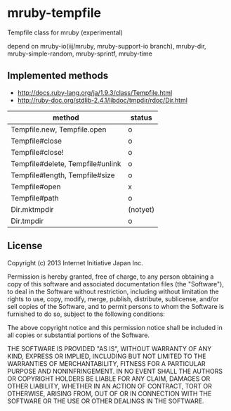 mruby-tempfile
==============

Tempfile class for mruby (experimental)

depend on mruby-io(iij/mruby, mruby-support-io branch), mruby-dir, mruby-simple-random, mruby-sprintf, mruby-time

## Implemented methods

 - http://docs.ruby-lang.org/ja/1.9.3/class/Tempfile.html
 - http://ruby-doc.org/stdlib-2.4.1/libdoc/tmpdir/rdoc/Dir.html

| method                           | status   |
| -------------------------------- | ---------|
| Tempfile.new, Tempfile.open      | o        |
| Tempfile#close                   | o        |
| Tempfile#close!                  | o        |
| Tempfile#delete, Tempfile#unlink | o        |
| Tempfile#length, Tempfile#size   | o        |
| Tempfile#open                    | x        |
| Tempfile#path                    | o        |
| Dir.mktmpdir                     | (notyet) |
| Dir.tmpdir                       | o        |


## License

Copyright (c) 2013 Internet Initiative Japan Inc.

Permission is hereby granted, free of charge, to any person obtaining a 
copy of this software and associated documentation files (the "Software"), 
to deal in the Software without restriction, including without limitation 
the rights to use, copy, modify, merge, publish, distribute, sublicense, 
and/or sell copies of the Software, and to permit persons to whom the 
Software is furnished to do so, subject to the following conditions:

The above copyright notice and this permission notice shall be included in 
all copies or substantial portions of the Software.

THE SOFTWARE IS PROVIDED "AS IS", WITHOUT WARRANTY OF ANY KIND, EXPRESS OR 
IMPLIED, INCLUDING BUT NOT LIMITED TO THE WARRANTIES OF MERCHANTABILITY, 
FITNESS FOR A PARTICULAR PURPOSE AND NONINFRINGEMENT. IN NO EVENT SHALL THE 
AUTHORS OR COPYRIGHT HOLDERS BE LIABLE FOR ANY CLAIM, DAMAGES OR OTHER 
LIABILITY, WHETHER IN AN ACTION OF CONTRACT, TORT OR OTHERWISE, ARISING 
FROM, OUT OF OR IN CONNECTION WITH THE SOFTWARE OR THE USE OR OTHER 
DEALINGS IN THE SOFTWARE.
